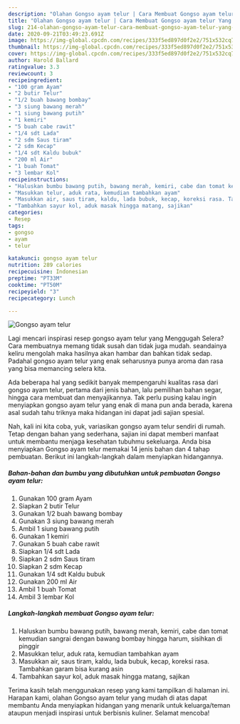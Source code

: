 ```yaml
---
description: "Olahan Gongso ayam telur | Cara Membuat Gongso ayam telur Yang Enak Dan Mudah"
title: "Olahan Gongso ayam telur | Cara Membuat Gongso ayam telur Yang Enak Dan Mudah"
slug: 214-olahan-gongso-ayam-telur-cara-membuat-gongso-ayam-telur-yang-enak-dan-mudah
date: 2020-09-21T03:49:23.691Z
image: https://img-global.cpcdn.com/recipes/333f5ed897d0f2e2/751x532cq70/gongso-ayam-telur-foto-resep-utama.jpg
thumbnail: https://img-global.cpcdn.com/recipes/333f5ed897d0f2e2/751x532cq70/gongso-ayam-telur-foto-resep-utama.jpg
cover: https://img-global.cpcdn.com/recipes/333f5ed897d0f2e2/751x532cq70/gongso-ayam-telur-foto-resep-utama.jpg
author: Harold Ballard
ratingvalue: 3.3
reviewcount: 3
recipeingredient:
- "100 gram Ayam"
- "2 butir Telur"
- "1/2 buah bawang bombay"
- "3 siung bawang merah"
- "1 siung bawang putih"
- "1 kemiri"
- "5 buah cabe rawit"
- "1/4 sdt Lada"
- "2 sdm Saus tiram"
- "2 sdm Kecap"
- "1/4 sdt Kaldu bubuk"
- "200 ml Air"
- "1 buah Tomat"
- "3 lembar Kol"
recipeinstructions:
- "Haluskan bumbu bawang putih, bawang merah, kemiri, cabe dan tomat kemudian sangrai dengan bawang bombay hingga harum, sisihkan di pinggir"
- "Masukkan telur, aduk rata, kemudian tambahkan ayam"
- "Masukkan air, saus tiram, kaldu, lada bubuk, kecap, koreksi rasa. Tambahkan garam bisa kurang asin"
- "Tambahkan sayur kol, aduk masak hingga matang, sajikan"
categories:
- Resep
tags:
- gongso
- ayam
- telur

katakunci: gongso ayam telur 
nutrition: 289 calories
recipecuisine: Indonesian
preptime: "PT33M"
cooktime: "PT50M"
recipeyield: "3"
recipecategory: Lunch

---
```



![Gongso ayam telur](https://img-global.cpcdn.com/recipes/333f5ed897d0f2e2/751x532cq70/gongso-ayam-telur-foto-resep-utama.jpg)

Lagi mencari inspirasi resep gongso ayam telur yang Menggugah Selera? Cara membuatnya memang tidak susah dan tidak juga mudah. seandainya keliru mengolah maka hasilnya akan hambar dan bahkan tidak sedap. Padahal gongso ayam telur yang enak seharusnya punya aroma dan rasa yang bisa memancing selera kita.

Ada beberapa hal yang sedikit banyak mempengaruhi kualitas rasa dari gongso ayam telur, pertama dari jenis bahan, lalu pemilihan bahan segar, hingga cara membuat dan menyajikannya. Tak perlu pusing kalau ingin menyiapkan gongso ayam telur yang enak di mana pun anda berada, karena asal sudah tahu triknya maka hidangan ini dapat jadi sajian spesial.




Nah, kali ini kita coba, yuk, variasikan gongso ayam telur sendiri di rumah. Tetap dengan bahan yang sederhana, sajian ini dapat memberi manfaat untuk membantu menjaga kesehatan tubuhmu sekeluarga. Anda bisa menyiapkan Gongso ayam telur memakai 14 jenis bahan dan 4 tahap pembuatan. Berikut ini langkah-langkah dalam menyiapkan hidangannya.

<!--inarticleads1-->

##### Bahan-bahan dan bumbu yang dibutuhkan untuk pembuatan Gongso ayam telur:

1. Gunakan 100 gram Ayam
1. Siapkan 2 butir Telur
1. Gunakan 1/2 buah bawang bombay
1. Gunakan 3 siung bawang merah
1. Ambil 1 siung bawang putih
1. Gunakan 1 kemiri
1. Gunakan 5 buah cabe rawit
1. Siapkan 1/4 sdt Lada
1. Siapkan 2 sdm Saus tiram
1. Siapkan 2 sdm Kecap
1. Gunakan 1/4 sdt Kaldu bubuk
1. Gunakan 200 ml Air
1. Ambil 1 buah Tomat
1. Ambil 3 lembar Kol




<!--inarticleads2-->

##### Langkah-langkah membuat Gongso ayam telur:

1. Haluskan bumbu bawang putih, bawang merah, kemiri, cabe dan tomat kemudian sangrai dengan bawang bombay hingga harum, sisihkan di pinggir
1. Masukkan telur, aduk rata, kemudian tambahkan ayam
1. Masukkan air, saus tiram, kaldu, lada bubuk, kecap, koreksi rasa. Tambahkan garam bisa kurang asin
1. Tambahkan sayur kol, aduk masak hingga matang, sajikan




Terima kasih telah menggunakan resep yang kami tampilkan di halaman ini. Harapan kami, olahan Gongso ayam telur yang mudah di atas dapat membantu Anda menyiapkan hidangan yang menarik untuk keluarga/teman ataupun menjadi inspirasi untuk berbisnis kuliner. Selamat mencoba!

